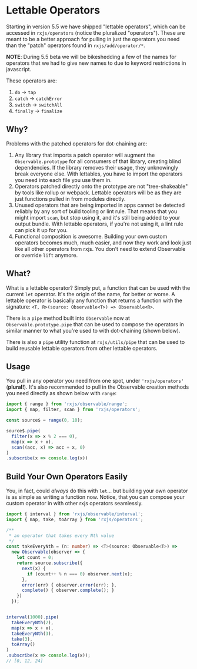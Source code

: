 # Lettable Operators

Starting in version 5.5 we have shipped "lettable operators", which can be accessed in `rxjs/operators` (notice the pluralized "operators"). These are meant to be a better approach for pulling in just the operators you need than the "patch" operators found in `rxjs/add/operator/*`.

**NOTE**: During 5.5 beta we will be bikeshedding a few of the names for operators that we had to give new names to due to keyword restrictions in javascript. 

These operators are:

1. `do` -> `tap`
2. `catch` -> `catchError`
3. `switch` -> `switchAll`
4. `finally` -> `finalize`


## Why?

Problems with the patched operators for dot-chaining are:

1. Any library that imports a patch operator will augment the `Observable.prototype` for all consumers of that library, creating blind dependencies. If the library removes their usage, they unknowingly break everyone else. With lettables, you have to import the operators you need into each file you use them in.
2. Operators patched directly onto the prototype are not "tree-shakeable" by tools like rollup or webpack. Lettable operators will be as they are just functions pulled in from modules directly.
3. Unused operators that are being imported in apps cannot be detected reliably by any sort of build tooling or lint rule. That means that you might import `scan`, but stop using it, and it's still being added to your output bundle. With lettable operators, if you're not using it, a lint rule can pick it up for you.
4. Functional composition is awesome. Building your own custom operators becomes much, much easier, and now they work and look just like all other operators from rxjs. You don't need to extend Observable or override `lift` anymore.

## What?

What is a lettable operator? Simply put, a function that can be used with the current `let` operator. It's the origin of the name, for better or worse. A lettable operator is basically any function that returns a function with the signature: `<T, R>(source: Observable<T>) => Observable<R>`.

There is a `pipe` method built into `Observable` now at `Observable.prototype.pipe` that сan be used to compose the operators in similar manner to what you're used to with dot-chaining (shown below).

There is also a `pipe` utility function at `rxjs/utils/pipe` that can be used to build reusable lettable operators from other lettable operators.

## Usage

You pull in any operator you need from one spot, under `'rxjs/operators'` (**plural!**). It's also recommended to pull in the Observable creation methods you need directly as shown below with `range`:

```ts
import { range } from 'rxjs/observable/range';
import { map, filter, scan } from 'rxjs/operators';

const source$ = range(0, 10);

source$.pipe(
  filter(x => x % 2 === 0),
  map(x => x + x),
  scan((acc, x) => acc + x, 0)
)
.subscribe(x => console.log(x))
```

## Build Your Own Operators Easily

You, in fact, could _always_ do this with `let`... but building your own operator is as simple as writing a function now. Notice, that you can compose your custom operator in with other rxjs operators seamlessly.

```ts
import { interval } from 'rxjs/observable/interval';
import { map, take, toArray } from 'rxjs/operators';

/**
 * an operator that takes every Nth value
 */
const takeEveryNth = (n: number) => <T>(source: Observable<T>) =>
  new Observable(observer => {
    let count = 0;
    return source.subscribe({
      next(x) {
        if (count++ % n === 0) observer.next(x);
      },
      error(err) { observer.error(err); },
      complete() { observer.complete(); }
    })
  });


interval(1000).pipe(
  takeEveryNth(2),
  map(x => x + x),
  takeEveryNth(3),
  take(3),
  toArray()
)
.subscribe(x => console.log(x));
// [0, 12, 24]
```
